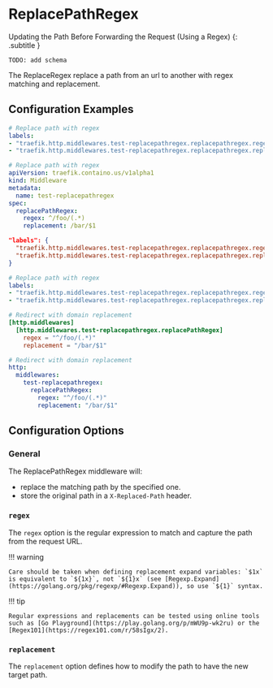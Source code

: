 # ReplacePathRegex

Updating the Path Before Forwarding the Request (Using a Regex)
{: .subtitle }

`TODO: add schema`

The ReplaceRegex replace a path from an url to another with regex matching and replacement.

## Configuration Examples

```yaml tab="Docker"
# Replace path with regex
labels:
- "traefik.http.middlewares.test-replacepathregex.replacepathregex.regex=^/foo/(.*)"
- "traefik.http.middlewares.test-replacepathregex.replacepathregex.replacement=/bar/$1"
```

```yaml tab="Kubernetes"
# Replace path with regex
apiVersion: traefik.containo.us/v1alpha1
kind: Middleware
metadata:
  name: test-replacepathregex
spec:
  replacePathRegex:
    regex: ^/foo/(.*)
    replacement: /bar/$1
```

```json tab="Marathon"
"labels": {
  "traefik.http.middlewares.test-replacepathregex.replacepathregex.regex": "^/foo/(.*)",
  "traefik.http.middlewares.test-replacepathregex.replacepathregex.replacement": "/bar/$1"
}
```

```yaml tab="Rancher"
# Replace path with regex
labels:
- "traefik.http.middlewares.test-replacepathregex.replacepathregex.regex=^/foo/(.*)"
- "traefik.http.middlewares.test-replacepathregex.replacepathregex.replacement=/bar/$1"
```

```toml tab="File (TOML)"
# Redirect with domain replacement
[http.middlewares]
  [http.middlewares.test-replacepathregex.replacePathRegex]
    regex = "^/foo/(.*)"
    replacement = "/bar/$1"
```

```yaml tab="File (YAML)"
# Redirect with domain replacement
http:
  middlewares:
    test-replacepathregex:
      replacePathRegex:
        regex: "^/foo/(.*)"
        replacement: "/bar/$1"
```

## Configuration Options

### General

The ReplacePathRegex middleware will:

- replace the matching path by the specified one.
- store the original path in a `X-Replaced-Path` header.

### `regex`

The `regex` option is the regular expression to match and capture the path from the request URL.

!!! warning

    Care should be taken when defining replacement expand variables: `$1x` is equivalent to `${1x}`, not `${1}x` (see [Regexp.Expand](https://golang.org/pkg/regexp/#Regexp.Expand)), so use `${1}` syntax.

!!! tip

    Regular expressions and replacements can be tested using online tools such as [Go Playground](https://play.golang.org/p/mWU9p-wk2ru) or the [Regex101](https://regex101.com/r/58sIgx/2).
    
### `replacement`

The `replacement` option defines how to modify the path to have the new target path.
